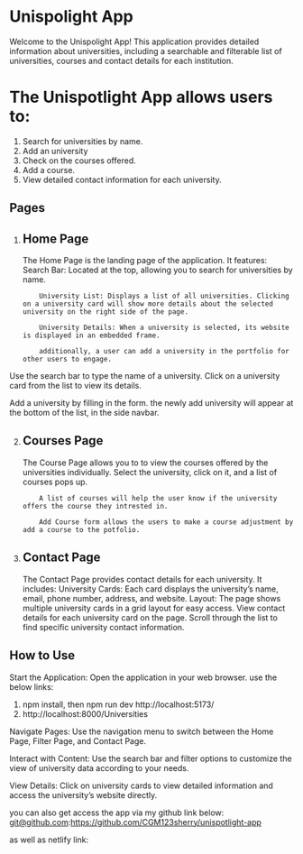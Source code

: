 # Unispolight App

Welcome to the Unispolight App! This application provides detailed information about universities, including a searchable and filterable list of universities, courses and contact details for each institution.

# The Unispotlight App allows users to:

1. Search for universities by name.
2. Add an university
3. Check on the courses offered.
4. Add a course.
5. View detailed contact information for each university.

## Pages

1.  ## Home Page

    The Home Page is the landing page of the application. It features:
    Search Bar: Located at the top, allowing you to search for universities by name.

            University List: Displays a list of all universities. Clicking on a university card will show more details about the selected university on the right side of the page.

            University Details: When a university is selected, its website is displayed in an embedded frame.

            additionally, a user can add a university in the portfolio for other users to engage.

Use the search bar to type the name of a university.
Click on a university card from the list to view its details.

Add a university by filling in the form. the newly add university will appear at the bottom of the list, in the side navbar.

2.  ## Courses Page

    The Course Page allows you to to view the courses offered by the universities individually.
    Select the university, click on it, and a list of courses pops up.

            A list of courses will help the user know if the university offers the course they intrested in.

            Add Course form allows the users to make a course adjustment by add a course to the potfolio.

3.  ## Contact Page
    The Contact Page provides contact details for each university. It includes:
    University Cards: Each card displays the university’s name, email, phone number, address, and website.
    Layout: The page shows multiple university cards in a grid layout for easy access.
    View contact details for each university card on the page.
    Scroll through the list to find specific university contact information.

## How to Use

Start the Application: Open the application in your web browser.
use the below links:

1. npm install, then npm run dev
   http://localhost:5173/
2. http://localhost:8000/Universities

Navigate Pages: Use the navigation menu to switch between the Home Page, Filter Page, and Contact Page.

Interact with Content: Use the search bar and filter options to customize the view of university data according to your needs.

View Details: Click on university cards to view detailed information and access the university’s website directly.

you can also get access the app via my github link below:
git@github.com:https://github.com/CGM123sherry/unispotlight-app

as well as netlify link:
